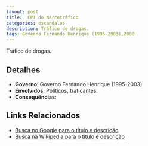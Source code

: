 ```yaml
---
layout: post
title:  CPI do Narcotráfico
categories: escandalos
description: Tráfico de drogas.
tags: Governo Fernando Henrique (1995-2003),2000
---
```


Tráfico de drogas.

## Detalhes
- **Governo**: Governo Fernando Henrique (1995-2003)
- **Envolvidos**: Políticos, traficantes.
- **Consequências**: 

## Links Relacionados
- [Busca no Google para o título e descrição](https://www.google.com/search?q=CPI%20do%20Narcotr%C3%A1fico%20Tr%C3%A1fico%20de%20drogas.%20Governo%20Fernando%20Henrique%20%281995-2003%29)
- [Busca na Wikipedia para o título e descrição](https://en.wikipedia.org/w/index.php?search=CPI%20do%20Narcotr%C3%A1fico%20Tr%C3%A1fico%20de%20drogas.%20Governo%20Fernando%20Henrique%20%281995-2003%29)
